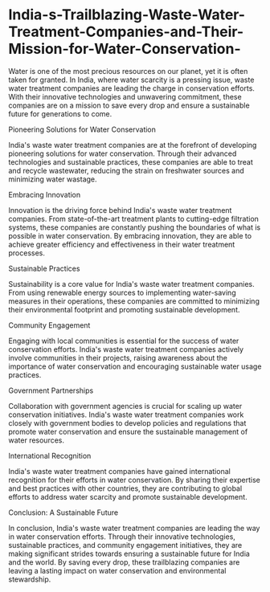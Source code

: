 # India-s-Trailblazing-Waste-Water-Treatment-Companies-and-Their-Mission-for-Water-Conservation-
Water is one of the most precious resources on our planet, yet it is often taken for granted. In India, where water scarcity is a pressing issue, waste water treatment companies are leading the charge in conservation efforts. 
With their innovative technologies and unwavering commitment, these companies are on a mission to save every drop and ensure a sustainable future for generations to come.

Pioneering Solutions for Water Conservation

India's waste water treatment companies are at the forefront of developing pioneering solutions for water conservation. Through their advanced technologies and sustainable practices, these companies are able to treat and recycle wastewater, reducing the strain on freshwater sources and minimizing water wastage.

Embracing Innovation

Innovation is the driving force behind India's waste water treatment companies. From state-of-the-art treatment plants to cutting-edge filtration systems, these companies are constantly pushing the boundaries of what is possible in water conservation. By embracing innovation, they are able to achieve greater efficiency and effectiveness in their water treatment processes.

Sustainable Practices

Sustainability is a core value for India's waste water treatment companies. From using renewable energy sources to implementing water-saving measures in their operations, these companies are committed to minimizing their environmental footprint and promoting sustainable development.

Community Engagement

Engaging with local communities is essential for the success of water conservation efforts. India's waste water treatment companies actively involve communities in their projects, raising awareness about the importance of water conservation and encouraging sustainable water usage practices.

Government Partnerships

Collaboration with government agencies is crucial for scaling up water conservation initiatives. India's waste water treatment companies work closely with government bodies to develop policies and regulations that promote water conservation and ensure the sustainable management of water resources.

International Recognition

India's waste water treatment companies have gained international recognition for their efforts in water conservation. By sharing their expertise and best practices with other countries, they are contributing to global efforts to address water scarcity and promote sustainable development.

Conclusion: A Sustainable Future

In conclusion, India's waste water treatment companies are leading the way in water conservation efforts. Through their innovative technologies, sustainable practices, and community engagement initiatives, they are making significant strides towards ensuring a sustainable future for India and the world. By saving every drop, these trailblazing companies are leaving a lasting impact on water conservation and environmental stewardship.
